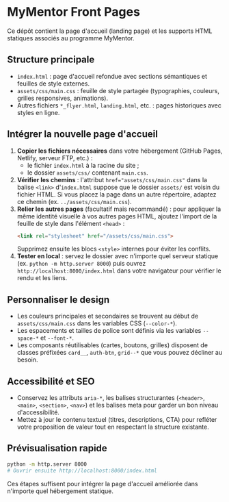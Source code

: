 # MyMentor Front Pages

Ce dépôt contient la page d'accueil (landing page) et les supports HTML statiques associés au programme MyMentor.

## Structure principale
- `index.html` : page d'accueil refondue avec sections sémantiques et feuilles de style externes.
- `assets/css/main.css` : feuille de style partagée (typographies, couleurs, grilles responsives, animations).
- Autres fichiers `*_flyer.html`, `landing.html`, etc. : pages historiques avec styles en ligne.

## Intégrer la nouvelle page d'accueil
1. **Copier les fichiers nécessaires** dans votre hébergement (GitHub Pages, Netlify, serveur FTP, etc.) :
   - le fichier `index.html` à la racine du site ;
   - le dossier `assets/css/` contenant `main.css`.
2. **Vérifier les chemins** : l'attribut `href="assets/css/main.css"` dans la balise `<link>` d'`index.html` suppose que le dossier `assets/` est voisin du fichier HTML. Si vous placez la page dans un autre répertoire, adaptez ce chemin (ex. `../assets/css/main.css`).
3. **Relier les autres pages** (facultatif mais recommandé) : pour appliquer la même identité visuelle à vos autres pages HTML, ajoutez l'import de la feuille de style dans l'élément `<head>` :
   ```html
   <link rel="stylesheet" href="/assets/css/main.css">
   ```
   Supprimez ensuite les blocs `<style>` internes pour éviter les conflits.
4. **Tester en local** : servez le dossier avec n'importe quel serveur statique (ex. `python -m http.server 8000`) puis ouvrez `http://localhost:8000/index.html` dans votre navigateur pour vérifier le rendu et les liens.

## Personnaliser le design
- Les couleurs principales et secondaires se trouvent au début de `assets/css/main.css` dans les variables CSS (`--color-*`).
- Les espacements et tailles de police sont définis via les variables `--space-*` et `--font-*`.
- Les composants réutilisables (cartes, boutons, grilles) disposent de classes préfixées `card__`, `auth-btn`, `grid--*` que vous pouvez décliner au besoin.

## Accessibilité et SEO
- Conservez les attributs `aria-*`, les balises structurantes (`<header>`, `<main>`, `<section>`, `<nav>`) et les balises meta pour garder un bon niveau d'accessibilité.
- Mettez à jour le contenu textuel (titres, descriptions, CTA) pour refléter votre proposition de valeur tout en respectant la structure existante.

## Prévisualisation rapide
```bash
python -m http.server 8000
# Ouvrir ensuite http://localhost:8000/index.html
```

Ces étapes suffisent pour intégrer la page d'accueil améliorée dans n'importe quel hébergement statique.
